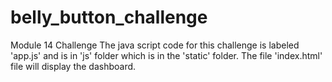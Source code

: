 # belly_button_challenge
Module 14 Challenge
The java script code for this challenge is labeled 'app.js' and is in 'js' folder which is in the 'static' folder.
The file 'index.html' file will display the dashboard.